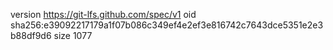 version https://git-lfs.github.com/spec/v1
oid sha256:e39092217179a1f07b086c349ef4e2ef3e816742c7643dce5351e2e3b88df9d6
size 1077
